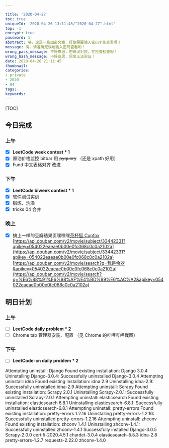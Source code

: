 ```yaml
---

title: '2020-04-27'
toc: true
uniqueId: '2020-04-26 13:11:45/"2020-04-27".html'
top: -1
encrypt: true
password: 1
abstract: 咦，这是一篇加密文章，好像需要输入密码才能查看呢！
message: 嗨，请准确无误地输入密码查看哟！
wrong_pass_message: 不好意思，密码没对哦，在检查检查呢！
wrong_hash_message: 不好意思，信息无法验证！
date: 2020-04-26 21:11:45
thumbnail:
categories:
- private
- 2020
- 04
tags:
keywords:
---
```



[TOC]

<!--more-->



## 今日完成

### 上午

  - [x] **LeetCode week contest * 1**
  - [x] 原油价格监控 bitbar 用 ~~pyquery~~ （还是 xpath 好用）
  - [x] Fund 中文表格对齐 改进

  ### 下午

  - [x] **LeetCode biweek contest * 1**
  - [x] 软件测试实训
  - [x] 锻炼、洗澡
  - [x] tricks 04 合并

### 晚上

- [x] 搞上一样的豆瓣结果页嘿嘿嘿[茶杯狐 Cupfox](https://www.cupfox.com/search?key=%E6%88%91%E6%98%AF%E4%BD%99%E6%AC%A2)
  [https://api.douban.com/v2/movie/subject/33442331?apikey=054022eaeae0b00e0fc068c0c0a2102a](https://api.douban.com/v2/movie/subject/33442331?apikey=054022eaeae0b00e0fc068c0c0a2102a)
  [https://api.douban.com/v2/movie/search?q=我是余欢&apikey=054022eaeae0b00e0fc068c0c0a2102a](https://api.douban.com/v2/movie/search?q=%E6%88%91%E6%98%AF%E4%BD%99%E6%AC%A2&apikey=054022eaeae0b00e0fc068c0c0a2102a)

## 明日计划

### 上午

- [ ] **LeetCode daily problem * 2**
- [ ] Chrome tab 管理器安装、配置 （见 Chrome 的哔哩哔哩截图）

### 下午

- [ ] **LeetCode-cn daily problem * 2**





Attempting uninstall: Django
    Found existing installation: Django 3.0.4
    Uninstalling Django-3.0.4:
      Successfully uninstalled Django-3.0.4
  Attempting uninstall: idna
    Found existing installation: idna 2.9
    Uninstalling idna-2.9:
      Successfully uninstalled idna-2.9
  Attempting uninstall: Scrapy
    Found existing installation: Scrapy 2.0.1
    Uninstalling Scrapy-2.0.1:
      Successfully uninstalled Scrapy-2.0.1
  Attempting uninstall: elasticsearch
    Found existing installation: elasticsearch 6.8.1
    Uninstalling elasticsearch-6.8.1:
      Successfully uninstalled elasticsearch-6.8.1
  Attempting uninstall: pretty-errors
    Found existing installation: pretty-errors 1.2.16
    Uninstalling pretty-errors-1.2.16:
      Successfully uninstalled pretty-errors-1.2.16
  Attempting uninstall: zhconv
    Found existing installation: zhconv 1.4.1
    Uninstalling zhconv-1.4.1:
      Successfully uninstalled zhconv-1.4.1
Successfully installed Django-3.0.5 Scrapy-2.0.0 certifi-2020.4.5.1 chardet-3.0.4 ~~elasticsearch-5.5.3~~ idna-2.8 pretty-errors-1.2.7 requests-2.22.0 zhconv-1.4.0

